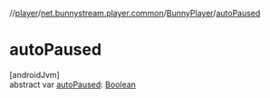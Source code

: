 //[player](../../../index.md)/[net.bunnystream.player.common](../index.md)/[BunnyPlayer](index.md)/[autoPaused](auto-paused.md)

# autoPaused

[androidJvm]\
abstract var [autoPaused](auto-paused.md): [Boolean](https://kotlinlang.org/api/latest/jvm/stdlib/kotlin/-boolean/index.html)
